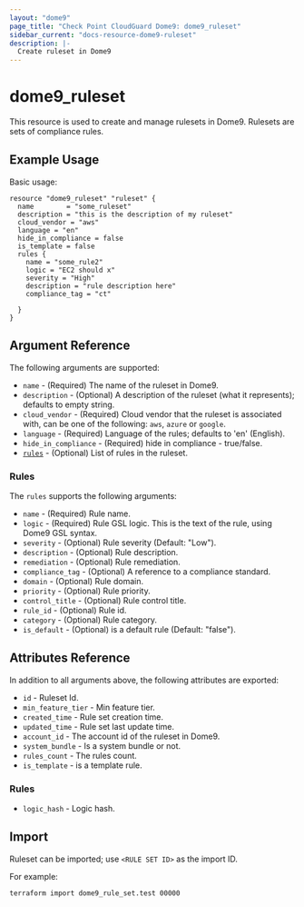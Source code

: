 ```yaml
---
layout: "dome9"
page_title: "Check Point CloudGuard Dome9: dome9_ruleset"
sidebar_current: "docs-resource-dome9-ruleset"
description: |-
  Create ruleset in Dome9
---
```


# dome9_ruleset

This resource is used to create and manage rulesets in Dome9. Rulesets are sets of compliance rules.

## Example Usage

Basic usage:

```hcl
resource "dome9_ruleset" "ruleset" {
  name        = "some_ruleset"
  description = "this is the description of my ruleset"
  cloud_vendor = "aws"
  language = "en"
  hide_in_compliance = false
  is_template = false
  rules {
    name = "some_rule2"
    logic = "EC2 should x"
    severity = "High"
    description = "rule description here"
    compliance_tag = "ct"
  
  }
}

```

## Argument Reference

The following arguments are supported:

* `name` - (Required) The name of the ruleset in Dome9.
* `description` - (Optional) A description of the ruleset (what it represents); defaults to empty string.
* `cloud_vendor` - (Required) Cloud vendor that the ruleset is associated with, can be one of the following: `aws`, `azure` or `google`.
* `language` - (Required) Language of the rules; defaults to 'en' (English).
* `hide_in_compliance` - (Required) hide in compliance - true/false.
*  [`rules`](#rules) - (Optional) List of rules in the ruleset.


### Rules

The `rules` supports the following arguments:
    
* `name` - (Required) Rule name.
* `logic` - (Required) Rule GSL logic. This is the text of the rule, using Dome9 GSL syntax.
* `severity` - (Optional) Rule severity (Default: "Low").
* `description` - (Optional) Rule description.
* `remediation` - (Optional) Rule remediation.
* `compliance_tag` - (Optional) A reference to a compliance standard.
* `domain` - (Optional) Rule domain.
* `priority` - (Optional) Rule priority.
* `control_title` - (Optional) Rule control title.
* `rule_id` - (Optional) Rule id.
* `category` - (Optional) Rule category.
* `is_default` - (Optional) is a default rule (Default: "false").


## Attributes Reference

In addition to all arguments above, the following attributes are exported:

* `id` - Ruleset Id.
* `min_feature_tier` - Min feature tier.
* `created_time` - Rule set creation time.
* `updated_time` - Rule set last update time.
* `account_id` - The account id of the ruleset in Dome9.
* `system_bundle` - Is a system bundle or not.
* `rules_count` - The rules count.
* `is_template` - is a template rule.


### Rules
* `logic_hash` - Logic hash.


## Import

Ruleset can be imported; use `<RULE SET ID>` as the import ID. 

For example:

```shell
terraform import dome9_rule_set.test 00000
```
